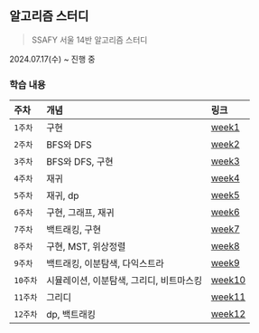 ## 알고리즘 스터디
> SSAFY 서울 14반 알고리즘 스터디 

2024.07.17(수) ~ 진행 중

### 학습 내용
| 주차     | 개념                      | 링크                           |
|:-------|:------------------------|:-----------------------------|
| `1주차`  | 구현                      | [week1](./week1/week1.md)    |
| `2주차`  | BFS와 DFS                | [week2](./week2/week2.md)    |
| `3주차`  | BFS와 DFS, 구현            | [week3](./week3/week3.md)    |
| `4주차`  | 재귀                      | [week4](./week4/week4.md)    |
| `5주차`  | 재귀, dp                  | [week5](./week5/week5.md)    |
| `6주차`  | 구현, 그래프, 재귀             | [week6](./week6/week6.md)    |
| `7주차`  | 백트래킹, 구현                | [week7](./week7/week7.md)    |
| `8주차`  | 구현, MST, 위상정렬           | [week8](./week8/week8.md)    |
| `9주차`  | 백트래킹, 이분탐색, 다익스트라       | [week9](./week9/week9.md)    |
| `10주차` | 시뮬레이션, 이분탐색, 그리디, 비트마스킹 | [week10](./week10/week10.md) |
| `11주차` | 그리디                     | [week11](./week11/week11.md) |
| `12주차` | dp, 백트래킹                | [week12](./week12/week12.md) |


